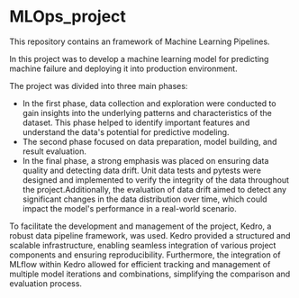# MLOps_project
This repository contains an framework of Machine Learning Pipelines.

In this project was to develop a machine learning model for predicting machine failure and deploying it into production environment. 

The project was divided into three main phases:
- In the first phase, data collection and exploration were conducted to gain insights into the underlying patterns and characteristics of the dataset. 
This phase helped to identify important features and understand the data's potential for predictive
modeling.
- The second phase focused on data preparation, model building, and result evaluation.
- In the final phase, a strong emphasis was placed on ensuring data quality and detecting data drift. Unit
data tests and pytests were designed and implemented to verify the integrity of the data throughout
the project.Additionally, the evaluation of data drift aimed to detect any significant changes in the
data distribution over time, which could impact the model's performance in a real-world scenario.


To facilitate the development and management of the project, Kedro, a robust data pipeline
framework, was used. Kedro provided a structured and scalable infrastructure, enabling seamless
integration of various project components and ensuring reproducibility. Furthermore, the integration
of MLflow within Kedro allowed for efficient tracking and management of multiple model iterations
and combinations, simplifying the comparison and evaluation process.
